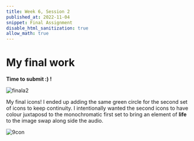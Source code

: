 ```yaml
---
title: Week 6, Session 2
published_at: 2022-11-04
snippet: Final Assignment 
disable_html_sanitization: true
allow_math: true
---
```



# My final work

**Time to submit :) !** 

![finala2](finala2.png)

My final icons! I ended up adding the same green circle for the second set of icons to keep continuity. I intentionally wanted the second icons to have colour juxtaposd to the monochromatic first set to bring an element of **life** to the image swap along side the audio. 

![9con](9con.png)



